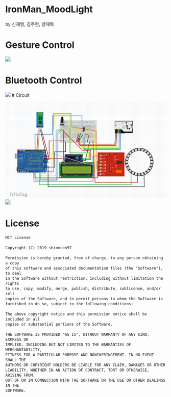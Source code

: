 # IronMan_MoodLight
by 신재형, 김주현, 양재혁


# Gesture Control
<img src="./READMESRC/gesture.gif">

# Bluetooth Control
<img src="./READMESRC/bluetooth.gif">
# Circuit

![Circuit](./READMESRC/Circuit.png)
<img src="./READMESRC/sample_img.png" width = "30%">


# License
```
MIT License

Copyright (C) 2019 shineceo97

Permission is hereby granted, free of charge, to any person obtaining a copy
of this software and associated documentation files (the "Software"), to deal
in the Software without restriction, including without limitation the rights
to use, copy, modify, merge, publish, distribute, sublicense, and/or sell
copies of the Software, and to permit persons to whom the Software is
furnished to do so, subject to the following conditions:

The above copyright notice and this permission notice shall be included in all
copies or substantial portions of the Software.

THE SOFTWARE IS PROVIDED "AS IS", WITHOUT WARRANTY OF ANY KIND, EXPRESS OR
IMPLIED, INCLUDING BUT NOT LIMITED TO THE WARRANTIES OF MERCHANTABILITY,
FITNESS FOR A PARTICULAR PURPOSE AND NONINFRINGEMENT. IN NO EVENT SHALL THE
AUTHORS OR COPYRIGHT HOLDERS BE LIABLE FOR ANY CLAIM, DAMAGES OR OTHER
LIABILITY, WHETHER IN AN ACTION OF CONTRACT, TORT OR OTHERWISE, ARISING FROM,
OUT OF OR IN CONNECTION WITH THE SOFTWARE OR THE USE OR OTHER DEALINGS IN THE
SOFTWARE.
```

